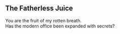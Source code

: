 The Fatherless Juice
--------------------
You are the fruit of my rotten breath.  
Has the modern office been expanded with secrets?  
